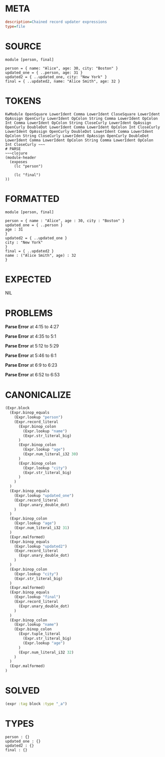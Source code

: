# META
~~~ini
description=Chained record updater expressions
type=file
~~~
# SOURCE
~~~roc
module [person, final]

person = { name: "Alice", age: 30, city: "Boston" }
updated_one = { ..person, age: 31 }
updated2 = { ..updated_one, city: "New York" }
final = { ..updated2, name: "Alice Smith", age: 32 }
~~~
# TOKENS
~~~text
KwModule OpenSquare LowerIdent Comma LowerIdent CloseSquare LowerIdent OpAssign OpenCurly LowerIdent OpColon String Comma LowerIdent OpColon Int Comma LowerIdent OpColon String CloseCurly LowerIdent OpAssign OpenCurly DoubleDot LowerIdent Comma LowerIdent OpColon Int CloseCurly LowerIdent OpAssign OpenCurly DoubleDot LowerIdent Comma LowerIdent OpColon String CloseCurly LowerIdent OpAssign OpenCurly DoubleDot LowerIdent Comma LowerIdent OpColon String Comma LowerIdent OpColon Int CloseCurly ~~~
# PARSE
~~~clojure
(module-header
  (exposes
    (lc "person")

    (lc "final")
))
~~~
# FORMATTED
~~~roc
module [person, final]

person = { name : "Alice", age : 30, city : "Boston" }
updated_one = { ..person }
age : 31
}
updated2 = { ..updated_one }
city : "New York"
}
final = { ..updated2 }
name : ("Alice Smith", age) : 32
}
~~~
# EXPECTED
NIL
# PROBLEMS
**Parse Error**
at 4:15 to 4:27

**Parse Error**
at 4:35 to 5:1

**Parse Error**
at 5:12 to 5:29

**Parse Error**
at 5:46 to 6:1

**Parse Error**
at 6:9 to 6:23

**Parse Error**
at 6:52 to 6:53

# CANONICALIZE
~~~clojure
(Expr.block
  (Expr.binop_equals
    (Expr.lookup "person")
    (Expr.record_literal
      (Expr.binop_colon
        (Expr.lookup "name")
        (Expr.str_literal_big)
      )
      (Expr.binop_colon
        (Expr.lookup "age")
        (Expr.num_literal_i32 30)
      )
      (Expr.binop_colon
        (Expr.lookup "city")
        (Expr.str_literal_big)
      )
    )
  )
  (Expr.binop_equals
    (Expr.lookup "updated_one")
    (Expr.record_literal
      (Expr.unary_double_dot)
    )
  )
  (Expr.binop_colon
    (Expr.lookup "age")
    (Expr.num_literal_i32 31)
  )
  (Expr.malformed)
  (Expr.binop_equals
    (Expr.lookup "updated2")
    (Expr.record_literal
      (Expr.unary_double_dot)
    )
  )
  (Expr.binop_colon
    (Expr.lookup "city")
    (Expr.str_literal_big)
  )
  (Expr.malformed)
  (Expr.binop_equals
    (Expr.lookup "final")
    (Expr.record_literal
      (Expr.unary_double_dot)
    )
  )
  (Expr.binop_colon
    (Expr.lookup "name")
    (Expr.binop_colon
      (Expr.tuple_literal
        (Expr.str_literal_big)
        (Expr.lookup "age")
      )
      (Expr.num_literal_i32 32)
    )
  )
  (Expr.malformed)
)
~~~
# SOLVED
~~~clojure
(expr :tag block :type "_a")
~~~
# TYPES
~~~roc
person : {}
updated_one : {}
updated2 : {}
final : {}
~~~
